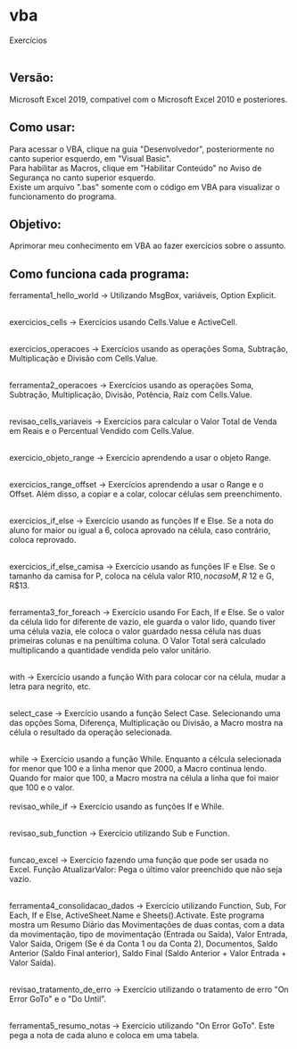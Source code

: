 # vba
Exercícios
<br> <br>

## Versão:
Microsoft Excel 2019, compatível com o Microsoft Excel 2010 e posteriores. <br>

## Como usar:
Para acessar o VBA, clique na guia "Desenvolvedor", posteriormente no canto superior esquerdo, em "Visual Basic". <br>
Para habilitar as Macros, clique em "Habilitar Conteúdo" no Aviso de Segurança no canto superior esquerdo. <br>
Existe um arquivo ".bas" somente com o código em VBA para visualizar o funcionamento do programa. <br>

## Objetivo:
Aprimorar meu conhecimento em VBA ao fazer exercícios sobre o assunto. <br>

## Como funciona cada programa: 
ferramenta1_hello_world -> Utilizando MsgBox, variáveis, Option Explicit. <br> <br>

exercicios_cells -> Exercícios usando Cells.Value e ActiveCell. <br> <br>

exercicios_operacoes -> Exercícios usando as operações Soma, Subtração, Multiplicação e Divisão com Cells.Value. <br> <br>

ferramenta2_operacoes -> Exercícios usando as operações Soma, Subtração, Multiplicação, Divisão, Potência, Raiz com Cells.Value. <br> <br>

revisao_cells_variaveis -> Exercícios para calcular o Valor Total de Venda em Reais e o Percentual Vendido com Cells.Value. <br> <br>

exercicio_objeto_range -> Exercício aprendendo a usar o objeto Range. <br> <br>

exercicios_range_offset -> Exercícios aprendendo a usar o Range e o Offset. Além disso, a copiar e a colar, colocar células sem preenchimento. <br> <br>

exercicios_if_else -> Exercício usando as funções If e Else. Se a nota do aluno for maior ou igual a 6, coloca aprovado na célula, caso contrário, coloca reprovado. <br> <br>

exercicios_if_else_camisa -> Exercício usando as funções IF e Else. Se o tamanho da camisa for P, coloca na célula valor R$10, no caso M, R$ 12 e G, R$13. <br> <br>

ferramenta3_for_foreach -> Exercício usando For Each, If e Else. Se o valor da célula lido for diferente de vazio, ele guarda o valor lido, quando tiver uma célula vazia, ele coloca o valor guardado nessa célula nas duas primeiras colunas e na penúltima coluna. O Valor Total será calculado multiplicando a quantidade vendida pelo valor unitário.  <br> <br>

with -> Exercício usando a função With para colocar cor na célula, mudar a letra para negrito, etc.<br> <br>

select_case -> Exercício usando a função Select Case. Selecionando uma das opções Soma, Diferença, Multiplicação ou Divisão, a Macro mostra na célula o resultado da operação selecionada.   <br> <br>

while -> Exercício usando a função While. Enquanto a célcula selecionada for menor que 100 e a linha menor que 2000, a Macro continua lendo. Quando for maior que 100, a Macro mostra na célula a linha que foi maior que 100 e o valor. <br> <br>
revisao_while_if -> Exercício usando as funções If e While.   <br> <br>

revisao_sub_function -> Exercício utilizando Sub e Function.  <br> <br>

funcao_excel ->  Exercício fazendo uma função que pode ser usada no Excel. Função AtualizarValor: Pega o último valor preenchido que não seja vazio. <br> <br>

ferramenta4_consolidacao_dados -> Exercício utilizando Function, Sub, For Each, If e Else, ActiveSheet.Name e Sheets().Activate. Este programa mostra um Resumo Diário das Movimentações de duas contas, com a data da movimentação, tipo de movimentação (Entrada ou Saída), Valor Entrada, Valor Saída, Origem (Se é da Conta 1 ou da Conta 2), Documentos, Saldo Anterior (Saldo Final anterior), Saldo Final (Saldo Anterior + Valor Entrada + Valor Saída). <br> <br>

revisao_tratamento_de_erro -> Exercício utilizando o tratamento de erro "On Error GoTo" e o "Do Until". <br> <br> 

ferramenta5_resumo_notas -> Exercício utilizando "On Error GoTo". Este pega a nota de cada aluno e coloca em uma tabela. <br> <br>
